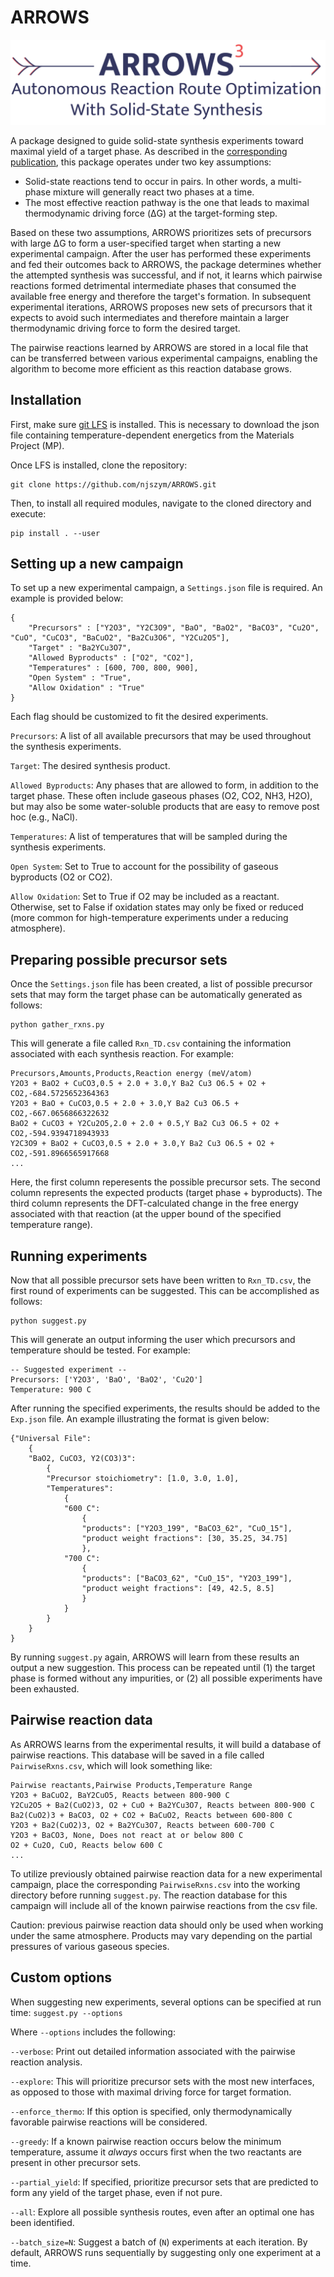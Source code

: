 # ARROWS

![Alt text](Logo.png?raw=true)

A package designed to guide solid-state synthesis experiments toward maximal yield of a target phase. As described in the [corresponding publication](https://doi.org/10.1038/s41467-023-42329-9), this package operates under two key assumptions:
* Solid-state reactions tend to occur in pairs. In other words, a multi-phase mixture will generally react two phases at a time.
* The most  effective reaction pathway is the one that leads to maximal thermodynamic driving force (ΔG) at the target-forming step.

Based on these two assumptions, ARROWS prioritizes sets of precursors with large ΔG to form a user-specified target when starting a new experimental campaign. After the user has performed these experiments and fed their outcomes back to ARROWS, the package determines whether the attempted synthesis was successful, and if not, it learns which pairwise reactions formed detrimental intermediate phases that consumed the available free energy and therefore the target's formation. In subsequent experimental iterations, ARROWS proposes new sets of precursors that it expects to avoid such intermediates and therefore maintain a larger thermodynamic driving force to form the desired target.

The pairwise reactions learned by ARROWS are stored in a local file that can be transferred between various experimental campaigns, enabling the algorithm to become more efficient as this reaction database grows.

## Installation

First, make sure [git LFS](https://docs.github.com/en/repositories/working-with-files/managing-large-files/installing-git-large-file-storage) is installed. This is necessary to download the json file containing temperature-dependent energetics from the Materials Project (MP).

Once LFS is installed, clone the repository:

```
git clone https://github.com/njszym/ARROWS.git
```

Then, to install all required modules, navigate to the cloned directory and execute:

```
pip install . --user
```

## Setting up a new campaign

To set up a new experimental campaign, a ```Settings.json``` file is required. An example is provided below:

```
{
    "Precursors" : ["Y2O3", "Y2C3O9", "BaO", "BaO2", "BaCO3", "Cu2O", "CuO", "CuCO3", "BaCuO2", "Ba2Cu3O6", "Y2Cu2O5"],
    "Target" : "Ba2YCu3O7",
    "Allowed Byproducts" : ["O2", "CO2"],
    "Temperatures" : [600, 700, 800, 900],
    "Open System" : "True",
    "Allow Oxidation" : "True"
}
```

Each flag should be customized to fit the desired experiments.

```Precursors```: A list of all available precursors that may be used throughout the synthesis experiments.

```Target```: The desired synthesis product.

```Allowed Byproducts```: Any phases that are allowed to form, in addition to the target phase. These often include gaseous phases (O2, CO2, NH3, H2O), but may also be some water-soluble products that are easy to remove post hoc (e.g., NaCl).

```Temperatures```: A list of temperatures that will be sampled during the synthesis experiments.

```Open System```: Set to True to account for the possibility of gaseous byproducts (O2 or CO2).

```Allow Oxidation```: Set to True if O2 may be included as a reactant. Otherwise, set to False if oxidation states may only be fixed or reduced (more common for high-temperature experiments under a reducing atmosphere). 

## Preparing possible precursor sets

Once the ```Settings.json``` file has been created, a list of possible precursor sets that may form the target phase can be automatically generated as follows:

```
python gather_rxns.py
```

This will generate a file called ```Rxn_TD.csv``` containing the information associated with each synthesis reaction. For example:

```
Precursors,Amounts,Products,Reaction energy (meV/atom)
Y2O3 + BaO2 + CuCO3,0.5 + 2.0 + 3.0,Y Ba2 Cu3 O6.5 + O2 + CO2,-684.5725652364363
Y2O3 + BaO + CuCO3,0.5 + 2.0 + 3.0,Y Ba2 Cu3 O6.5 + CO2,-667.0656866322632
BaO2 + CuCO3 + Y2Cu2O5,2.0 + 2.0 + 0.5,Y Ba2 Cu3 O6.5 + O2 + CO2,-594.9394718943933
Y2C3O9 + BaO2 + CuCO3,0.5 + 2.0 + 3.0,Y Ba2 Cu3 O6.5 + O2 + CO2,-591.8966565917668
...
```

Here, the first column reperesents the possible precursor sets. The second column represents the expected products (target phase + byproducts). The third column represents the DFT-calculated change in the free energy associated with that reaction (at the upper bound of the specified temperature range).


## Running experiments

Now that all possible precursor sets have been written to ```Rxn_TD.csv```, the first round of experiments can be suggested. This can be accomplished as follows:


```
python suggest.py
```

This will generate an output informing the user which precursors and temperature should be tested. For example:

```
-- Suggested experiment --
Precursors: ['Y2O3', 'BaO', 'BaO2', 'Cu2O']
Temperature: 900 C
```

After running the specified experiments, the results should be added to the ```Exp.json``` file. An example illustrating the format is given below:

```
{"Universal File":
    {
    "BaO2, CuCO3, Y2(CO3)3":
        {
        "Precursor stoichiometry": [1.0, 3.0, 1.0], 
        "Temperatures":
            {
            "600 C":
                {
                "products": ["Y2O3_199", "BaCO3_62", "CuO_15"],
                "product weight fractions": [30, 35.25, 34.75]
                },
            "700 C":
                {
                "products": ["BaCO3_62", "CuO_15", "Y2O3_199"],
                "product weight fractions": [49, 42.5, 8.5]
                }
            }
        }
    }
}
```

By running ```suggest.py``` again, ARROWS will learn from these results an output a new suggestion. This process can be repeated until (1) the target phase is formed without any impurities, or (2) all possible experiments have been exhausted.

## Pairwise reaction data

As ARROWS learns from the experimental results, it will build a database of pairwise reactions. This database will be saved in a file called ```PairwiseRxns.csv```, which will look something like:


```
Pairwise reactants,Pairwise Products,Temperature Range
Y2O3 + BaCuO2, BaY2CuO5, Reacts between 800-900 C
Y2Cu2O5 + Ba2(CuO2)3, O2 + CuO + Ba2YCu3O7, Reacts between 800-900 C
Ba2(CuO2)3 + BaCO3, O2 + CO2 + BaCuO2, Reacts between 600-800 C
Y2O3 + Ba2(CuO2)3, O2 + Ba2YCu3O7, Reacts between 600-700 C
Y2O3 + BaCO3, None, Does not react at or below 800 C
O2 + Cu2O, CuO, Reacts below 600 C
...
```

To utilize previously obtained pairwise reaction data for a new experimental campaign, place the corresponding ```PairwiseRxns.csv``` into the working directory before running ```suggest.py```. The reaction database for this campaign will include all of the known pairwise reactions from the csv file.

Caution: previous pairwise reaction data should only be used when working under the same atmosphere. Products may vary depending on the partial pressures of various gaseous species.

## Custom options

When suggesting new experiments, several options can be specified at run time: ```suggest.py --options```

Where ```--options``` includes the following:

```--verbose```: Print out detailed information associated with the pairwise reaction analysis.

```--explore```: This will prioritize precursor sets with the most new interfaces, as opposed to those with maximal driving force for target formation.

```--enforce_thermo```: If this option is specified, only thermodynamically favorable pairwise reactions will be considered.

```--greedy```: If a known pairwise reaction occurs below the minimum temperature, assume it *always* occurs first when the two reactants are present in other precursor sets.

```--partial_yield```: If specified, prioritize precursor sets that are predicted to form any yield of the target phase, even if not pure.

```--all```: Explore all possible synthesis routes, even after an optimal one has been identified.

```--batch_size=N```: Suggest a batch of (```N```) experiments at each iteration. By default, ARROWS runs sequentially by suggesting only one experiment at a time.
